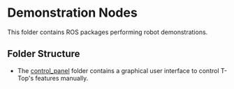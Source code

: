 # Demonstration Nodes
This folder contains ROS packages performing robot demonstrations.

## Folder Structure
- The [control_panel](control_panel) folder contains a graphical user interface to control T-Top's features manually.
